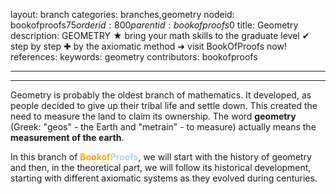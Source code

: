 layout: branch
categories: branches,geometry
nodeid: bookofproofs$75
orderid: 800
parentid: bookofproofs$0
title: Geometry
description: GEOMETRY ★ bring your math skills to the graduate level ✔ step by step ✚ by the axiomatic method ➜ visit BookOfProofs now!
references: 
keywords: geometry
contributors: bookofproofs

---


---

Geometry is probably the oldest branch of mathematics. It developed, as people decided to give up their tribal life and settle down. This created the need to measure the land to claim its ownership. The word **geometry** (Greek:  "geos" - the Earth and "metrain" - to measure) actually means the **measurement of the earth**.

In this branch of <strong><span style='color:orange'>Bookof</span><span style='color:lightblue'>Proofs</span></strong>, we will start with the history of geometry and then, in the theoretical part, we will follow its historical development, starting with different axiomatic systems as they evolved during centuries.
